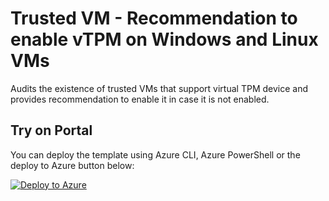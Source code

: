 # Trusted VM - Recommendation to enable vTPM on Windows and Linux VMs

Audits the existence of trusted VMs that support virtual TPM device and provides recommendation to enable it in case it is not enabled.


## Try on Portal

You can deploy the template using Azure CLI, Azure PowerShell or the deploy to Azure button below:

[![Deploy to Azure](http://azuredeploy.net/deploybutton.png)](https://portal.azure.com/#blade/Microsoft_Azure_Policy/CreatePolicyDefinitionBlade/uri/https%3A%2F%2Fraw.githubusercontent.com%2FAzure%2FAzure-Security-Center%2Fmaster%2FSecurity%2520Recommendations%2FPrivate%2520preview%2520recommendations%2FTVM-recommendations%2FSecurityPolicies%2FTVM-EnableVTPM-Audit%2Fazurepolicy.json)